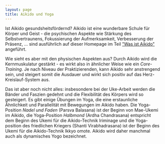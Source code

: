 ```yaml
---
layout: page
title: Aikido und Yoga
---
```



<div class="container block" markdown="1">

Ist Aikido gesundsheitsfördernd? Aikido ist eine wunderbare Schule für Körper und Geist - die psychischen Aspekte wie Stärkung des Selbstvertraunens, Fokussierung der Aufmerksamkeit, Verbesserung der Präsenz, ... sind ausführlich auf dieser Homepage im Teil ["Was ist Aikido"](www.aiki-no-michi-linz.at/aikido-wiki/aikido) angeführt. 

Wie sieht es aber mit den physischen Aspekten aus? Durch Aikido wird die Kernmuskulatur gestärkt - es wirkt also in ähnlicher Weise wie ein _Core-Training_. Je nach Niveau der Praktizierenden, kann Aikido sehr anstrengend sein, und steigert somit die Ausdauer und wirkt sich positiv auf das Herz-Kreislauf-System aus. 

Das ist aber noch nicht alles: insbesondere bei der Uke-Arbeit werden die Bänder und Faszien gedehnt und die Flexibilität des Körpers wird so gesteigert. Es gibt einige Übungen im Yoga, die eine erstaunliche Ähnlichkeit und Parallelität mit Bewegungen im Aikido haben. Die Yoga-Position _Nadel und Faden_ (Parsva Balasana) ist der Beginn von Mae-Ukemi im Aikido, die Yoga-Position _Halbmond_ (Ardha Chandrasana) entspricht dem Beginn des Ukemi für die Aikido-Technik Iriminage und die Yoga-position des friedlichen Kriegers (Shanti Virabhadrasana) ist der Beginn des Ukemi für die Aikido-Technik Ikkyo omote. Aikido wird daher manchmal auch als dynamisches Yogo bezeichnet.


</div>